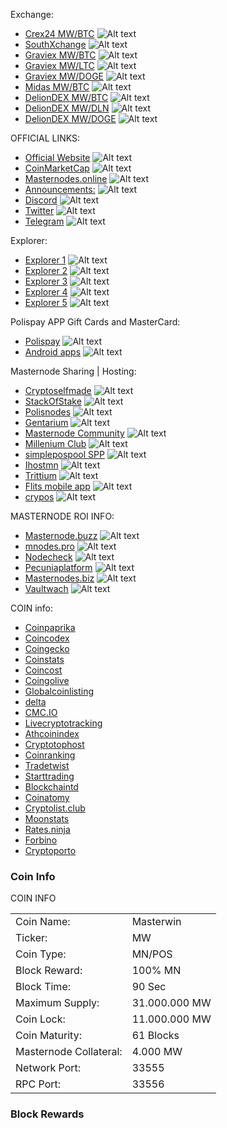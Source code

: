 Exchange:
- [Crex24 MW/BTC](https://crex24.com/exchange/MW-BTC) ![Alt text](https://masterwin.online/github/702868454700482590.png? "Crex24")
- [SouthXchange](https://www.southxchange.com/Market/Book/MW/BTC) ![Alt text](https://masterwin.online/github/703836695946068019.png? "SouthXchange")
- [Graviex MW/BTC](https://graviex.net/markets/mwbtc) ![Alt text](https://masterwin.online/github/703836702308827146.png? "Graviex")
- [Graviex MW/LTC](https://graviex.net/markets/mwltc) ![Alt text](https://masterwin.online/github/703836702308827146.png? "Graviex")
- [Graviex MW/DOGE](https://graviex.net/markets/mwdoge) ![Alt text](https://masterwin.online/github/703836702308827146.png? "Graviex")
- [Midas MW/BTC](https://midas.investments/exchange/MW/BTC) ![Alt text](https://masterwin.online/github/703836697741230091.png? "Midas")
- [DelionDEX MW/BTC](https://dex.delion.online/market/DELION.MW_DELION.BTC) ![Alt text](https://masterwin.online/github/703836701151199242.png? "DelionDEX")
- [DelionDEX MW/DLN](https://dex.delion.online/market/DELION.MW_DELION.DLN) ![Alt text](https://masterwin.online/github/703836701151199242.png? "DelionDEX")
- [DelionDEX MW/DOGE](https://dex.delion.online/market/DELION.MW_DELION.DOGE) ![Alt text](https://masterwin.online/github/703836701151199242.png? "DelionDEX")

OFFICIAL LINKS:
- [Official Website](https://masterwin.online/) ![Alt text](https://masterwin.online/github/701893309475455177.png? "Official Website")
- [CoinMarketCap](https://coinmarketcap.com/currencies/masterwin/) ![Alt text](https://masterwin.online/github/c.png? "CoinMarketCap")
- [Masternodes.online](https://masternodes.online/currencies/MW/) ![Alt text](https://masterwin.online/github/607530120437039104.png? "Masternodes.online")
- [Announcements:](https://bitcoingarden.org/forum/index.php?topic=84392) ![Alt text](https://masterwin.online/github/702868607100780564.png? "Announcements") 
- [Discord](https://discord.gg/XbnbzC2) ![Alt text](https://masterwin.online/github/702868164752703488.png? "Discord")
- [Twitter](https://twitter.com/MasterwinOnline) ![Alt text](https://masterwin.online/github/702868356352704512.png? "Twitter")
- [Telegram](https://t.me/masterwinofficial) ![Alt text](https://masterwin.online/github/702868304620159076.png? "Telegram")

Explorer:
- [Explorer 1](http://mw.polispay.com/) ![Alt text](https://masterwin.online/github/697546382197915653.png? "Explorer") 
- [Explorer 2](http://185.58.226.136:3001/) ![Alt text](https://masterwin.online/github/697546382197915653.png? "Explorer") 
- [Explorer 3](http://91.208.184.185:3001/) ![Alt text](https://masterwin.online/github/697546382197915653.png? "Explorer") 
- [Explorer 4](http://46.173.218.227:3001/) ![Alt text](https://masterwin.online/github/697546382197915653.png? "Explorer") 
- [Explorer 5](https://chains.tretium.cc/MW/blocks) ![Alt text](https://masterwin.online/github/697546382197915653.png? "Explorer") 

Polispay APP Gift Cards and MasterCard:
- [Polispay](https://www.polispay.com/) ![Alt text](https://masterwin.online/github/703836702539644979.png? "Polispay") 
- [Android apps](https://play.google.com/store/apps/details?id=com.polispay.copay) ![Alt text](https://masterwin.online/github/goggle.png? "Polispay Android") 

Masternode Sharing | Hosting:
- [Cryptoselfmade](http://cryptoselfmade.com/?ref=1076cYhXemp7z1) ![Alt text](https://masterwin.online/github/703836690187550811.png? "Cryptoselfmade") 
- [StackOfStake](https://stackofstake.com/) ![Alt text](https://masterwin.online/github/704692407933075487.png? "StackOfStake") 
- [Polisnodes](https://platform.polisnodes.io/coins) ![Alt text](https://masterwin.online/github/704249243941994516.png? "Polisnodes") 
- [Gentarium](https://gtmcoin.io/) ![Alt text](https://masterwin.online/github/704694259458244608.png? "Gentarium") 
- [Masternode Community](http://masternode.community) ![Alt text](https://masterwin.online/github/703836701533011999.png? "Masternode Community") 
- [Millenium Club](https://millenniumclub.ca) ![Alt text](https://masterwin.online/github/703836696772477018.png? "Millenium Club") 
- [simplepospool SPP](https://simplepospool.com/) ![Alt text](https://masterwin.online/github/701904971783864320.png? "simplepospool SPP") 
- [Ihostmn](https://ihostmn.com) ![Alt text](https://masterwin.online/github/703836700631367720.png? "Ihostmn") 
- [Trittium](https://node.trittium.cc) ![Alt text](https://masterwin.online/github/703836698022510612.png? "Trittium")  
- [Flits mobile app](https://flitsnode.app/download) ![Alt text](https://masterwin.online/github/703836687188361237.png? "Flits") 
- [crypos](https://crypos.io/) ![Alt text](https://masterwin.online/github/703836702011162654.png? "crypos") 

MASTERNODE ROI INFO:
- [Masternode.buzz](https://coins.masternode.buzz/MW/) ![Alt text](https://masterwin.online/github/703836670554013707.png? "Masternode.buzz")
- [mnodes.pro](https://mnodes.pro/masterwin-masternode-information.php) ![Alt text](https://masterwin.online/github/703836703978160130.png? "mnodes.pro")
- [Nodecheck](https://nodecheck.io/currency/MW) ![Alt text](https://masterwin.online/github/703836700899541074.png? "Nodecheck")
- [Pecuniaplatform](https://pecuniaplatform.io/coin-details/Masterwin) ![Alt text](https://masterwin.online/github/p.png? "Pecuniaplatform")
- [Masternodes.biz](http://masternodes.biz/coindetail.php?c=MW) ![Alt text](https://masterwin.online/github/703836697829441638.png? "Masternodes.biz")
- [Vaultwach](https://www.vaultwatch.eu/detail.php?coin=mw) ![Alt text](https://masterwin.online/github/v.png? "Vaultwach")

COIN info:
- [Coinpaprika](https://coinpaprika.com/coin/mw-masterwin)
- [Coincodex](https://coincodex.com/crypto/masterwin)
- [Coingecko](https://www.coingecko.com/en/coins/masterwin)
- [Coinstats](https://coinstats.app/en/coins/masterwin)
- [Coincost](http://coincost.net/en/currency/masterwin)
- [Coingolive](https://coingolive.com/en/coins/masterwin)
- [Globalcoinlisting](https://globalcoinlisting.com/currency/masterwin)
- [delta](https://delta.app/en/crypto/mw/masterwincoin)
- [CMC.IO](https://cmc.io/coins/masterwin/)
- [Livecryptotracking](http://livecryptotracking.com/currency/masterwin/)
- [Athcoinindex](https://athcoinindex.com/coin/masterwin)
- [Cryptotophost](https://cryptotophost.com/coin/mw)
- [Coinranking](https://coinranking.com/coin/F7GShh8J+masterwin-mw)
- [Tradetwist](https://tradetwist.com/currency/masterwin)
- [Starttrading](https://starttrading.com/currencies/masterwin/)
- [Blockchaintd](https://blockchaintd.com/prices/masterwin)
- [Coinatomy](http://coinatomy.com/currency/masterwin)
- [Cryptolist.club](https://cryptolist.club/currency/masterwin)
- [Moonstats](https://www.moonstats.com/mw-masterwin)
- [Rates.ninja](https://rates.ninja/cryptocurrency/masterwin)
- [Forbino](https://forbino.com/pl/kursy/masterwin/)
- [Cryptoporto](https://cryptoporto.com/)

### Coin Info

COIN INFO
<table>
<tr><td>Coin Name:</td><td>Masterwin</td></tr>
<tr><td>Ticker:</td><td>MW</td></tr>
<tr><td>Coin Type:</td><td>MN/POS</td></tr>
<tr><td>Block Reward:</td><td>100% MN</td></tr>
<tr><td>Block Time:</td><td>90 Sec</td></tr>                 
<tr><td>Maximum Supply:</td><td>31.000.000 MW</td></tr>
<tr><td>Coin Lock:</td><td>11.000.000 MW</td></tr>
<tr><td>Coin Maturity:</td><td>61 Blocks</td></tr>
<tr><td>Masternode Collateral:</td><td>4.000 MW</td></tr>		
<tr><td>Network Port:</td><td>33555</td></tr>
<tr><td>RPC Port:</td><td>33556</td></tr>
</table>

### Block Rewards



